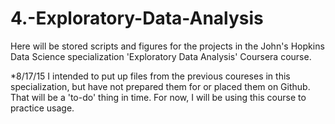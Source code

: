 # 4.-Exploratory-Data-Analysis

Here will be stored scripts and figures for the projects in the John's Hopkins Data Science specialization 'Exploratory Data Analysis' Coursera course.


*8/17/15 I intended to put up files from the previous coureses in this specialization, but have not prepared them for or placed them on Github. That will be a 'to-do' thing in time. For now, I will be using this course to practice usage.
